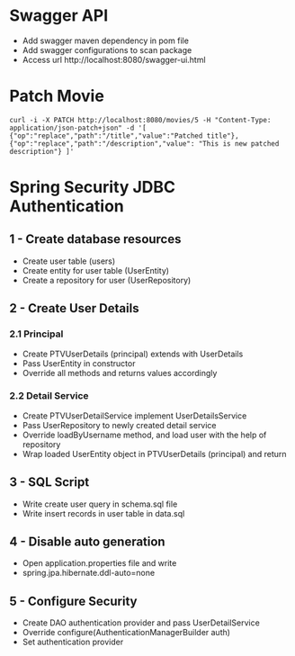 # Swagger API
* Add swagger maven dependency in pom file
* Add swagger configurations to scan package
* Access url http://localhost:8080/swagger-ui.html

# Patch Movie
`curl -i -X PATCH http://localhost:8080/movies/5 -H "Content-Type: application/json-patch+json" -d '[
    {"op":"replace","path":"/title","value":"Patched title"}, 
    {"op":"replace","path":"/description","value": "This is new patched description"}
]'`

# Spring Security JDBC Authentication
## 1 - Create database resources
* Create user table (users)
* Create entity for user table (UserEntity)
* Create a repository for user (UserRepository)

## 2 - Create User Details
### 2.1 Principal
* Create PTVUserDetails (principal) extends with UserDetails
* Pass UserEntity in constructor
* Override all methods and returns values accordingly
### 2.2 Detail Service
* Create PTVUserDetailService implement UserDetailsService
* Pass UserRepository to newly created detail service
* Override loadByUsername method, and load user with the help of repository
* Wrap loaded UserEntity object in PTVUserDetails (principal) and return

## 3 - SQL Script
* Write create user query in schema.sql file
* Write insert records in user table in data.sql

## 4 - Disable auto generation
* Open application.properties file and write
* spring.jpa.hibernate.ddl-auto=none

## 5 - Configure Security
* Create DAO authentication provider and pass UserDetailService
* Override configure(AuthenticationManagerBuilder auth)
* Set authentication provider
